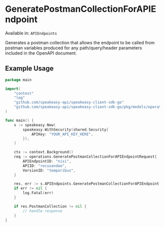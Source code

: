 # GeneratePostmanCollectionForAPIEndpoint
Available in: `APIEndpoints`

Generates a postman collection that allows the endpoint to be called from postman variables produced for any path/query/header parameters included in the OpenAPI document.

## Example Usage
```go
package main

import(
	"context"
	"log"
	"github.com/speakeasy-api/speakeasy-client-sdk-go"
	"github.com/speakeasy-api/speakeasy-client-sdk-go/pkg/models/operations"
)

func main() {
    s := speakeasy.New(
        speakeasy.WithSecurity(shared.Security{
            APIKey: "YOUR_API_KEY_HERE",
        }),
    )

    ctx := context.Background()    
    req := operations.GeneratePostmanCollectionForAPIEndpointRequest{
        APIEndpointID: "nisi",
        APIID: "recusandae",
        VersionID: "temporibus",
    }

    res, err := s.APIEndpoints.GeneratePostmanCollectionForAPIEndpoint(ctx, req)
    if err != nil {
        log.Fatal(err)
    }

    if res.PostmanCollection != nil {
        // handle response
    }
}
```